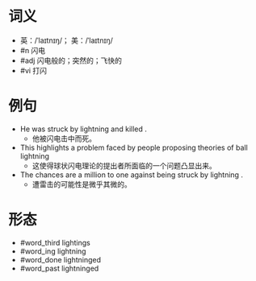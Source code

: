 # 词义
- 英：/ˈlaɪtnɪŋ/； 美：/ˈlaɪtnɪŋ/
- #n 闪电
- #adj 闪电般的；突然的；飞快的
- #vi 打闪
# 例句
- He was struck by lightning and killed .
	- 他被闪电击中而死。
- This highlights a problem faced by people proposing theories of ball lightning
	- 这使得球状闪电理论的提出者所面临的一个问题凸显出来。
- The chances are a million to one against being struck by lightning .
	- 遭雷击的可能性是微乎其微的。
# 形态
- #word_third lightings
- #word_ing lightning
- #word_done lightninged
- #word_past lightninged
